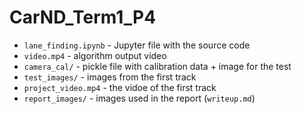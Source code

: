 # CarND_Term1_P4

* `lane_finding.ipynb` - Jupyter file with the source code
* `video.mp4` - algorithm output video
* `camera_cal/` - pickle file with calibration data + image for the test
* `test_images/` - images from the first track
* `project_video.mp4` - the vidoe of the first track
* `report_images/` - images used in the report (`writeup.md`)
